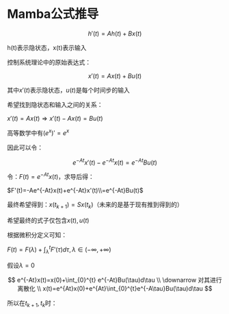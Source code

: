 # Mamba公式推导

$$
h'(t)=Ah(t)+Bx(t)
$$

h(t)表示隐状态，x(t)表示输入

控制系统理论中的原始表达式：

$$
x'(t)=Ax(t)+Bu(t)
$$

其中$x'(t)$表示隐状态，$u(t)$是每个时间步的输入

希望找到隐状态和输入之间的关系：

$x'(t)=Ax(t) \Rightarrow x'(t)-Ax(t)=Bu(t)$


高等数学中有$(e^{x})'=e^{x}$

因此可以令：

$$
e^{-At}x'(t)-e^{-At}x(t)=e^{-At}Bu(t)
$$

令：$F(t)=e^{-At}x(t)$，求导后得：

$F'(t)=-Ae^{-At}x(t)+e^{-At}x'(t)\\=e^{-At}Bu(t)$


最终希望得到：$x(t_{k+1})=Sx(t_k)$（未来的是基于现有推到得到的）

希望最终的式子仅包含$x(t),u(t)$

根据微积分定义可知：

$F(t)=F(\lambda)+\int_{\lambda }^{t} F'(\tau )d \tau, \lambda \in (-\infty, +\infty)$


假设$\lambda=0$

$$
e^{-At}x(t)=x(0)+\int_{0}^{t} e^{-At}Bu(\tau)d\tau \\
\downarrow 对其进行离散化 \\
x(t)=e^{At}x(0)+e^{At}\int_{0}^{t}e^{-A\tau}Bu(\tau)d\tau
$$

所以在$t_{k+1},t_k$时：

